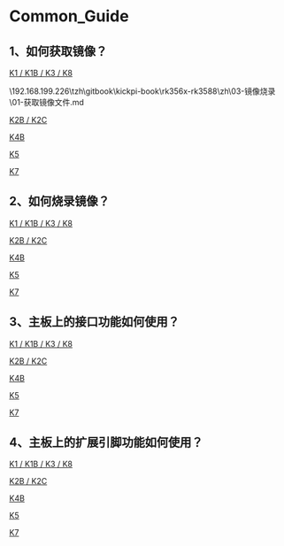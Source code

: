 # Common_Guide



## 1、如何获取镜像？

[K1 / K1B / K3 / K8 ](../../rk356x-rk3588/03-镜像烧录/01-获取镜像文件.md)

\\192.168.199.226\tzh\gitbook\kickpi-book\rk356x-rk3588\zh\03-镜像烧录\01-获取镜像文件.md

[K2B / K2C]()

[K4B]()

[K5]()

[K7]()



## 2、如何烧录镜像？

[K1 / K1B / K3 / K8 ]()

[K2B / K2C]()

[K4B]()

[K5]()

[K7]()



## 3、主板上的接口功能如何使用？

[K1 / K1B / K3 / K8 ]()

[K2B / K2C]()

[K4B]()

[K5]()

[K7]()



## 4、主板上的扩展引脚功能如何使用？

[K1 / K1B / K3 / K8 ]()

[K2B / K2C]()

[K4B]()

[K5]()

[K7]()


